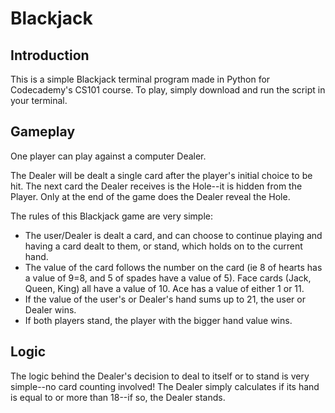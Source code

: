 # Blackjack
## Introduction

This is a simple Blackjack terminal program made in Python for Codecademy's CS101 course. To play, simply download and run the script in your terminal.

## Gameplay

One player can play against a computer Dealer. 

The Dealer will be dealt a single card after the player's initial choice to be hit. The next card the Dealer receives is the Hole--it is hidden from the Player. Only at the end of the game does the Dealer reveal the Hole.

The rules of this Blackjack game are very simple:
* The user/Dealer is dealt a card, and can choose to continue playing and having a card dealt to them, or stand, which holds on to the current hand.
* The value of the card follows the number on the card (ie 8 of hearts has a value of 9=8, and 5 of spades have a value of 5). Face cards (Jack, Queen, King) all have a value of 10. Ace has a value of either 1 or 11.
* If the value of the user's or Dealer's hand sums up to 21, the user or Dealer wins.
* If both players stand, the player with the bigger hand value wins.

## Logic
The logic behind the Dealer's decision to deal to itself or to stand is very simple--no card counting involved! The Dealer simply calculates if its hand is equal to or more than 18--if so, the Dealer stands.
